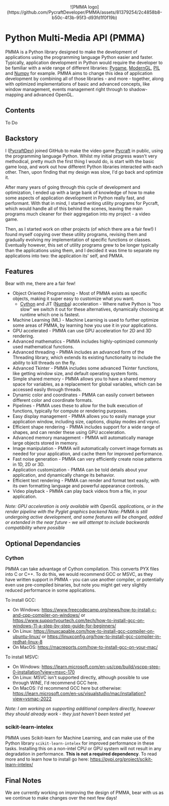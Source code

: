 <div align="center">
  ![PMMA logo](https://github.com/PycraftDeveloper/PMMA/assets/81379254/2c4858b8-b50c-4f3b-95f3-d93fd1f0f19b)
</div>


# Python Multi-Media API (PMMA)
PMMA is a Python library designed to make the development of applications using the programming language Python easier and faster. Typically, application development in Python would require the developer to be familiar with a wide range of different libraries: [Pygame](https://github.com/pygame/pygame), [ModernGL](https://github.com/moderngl/moderngl), [PIL](https://github.com/python-pillow/Pillow) and [Numpy](https://github.com/numpy/numpy) for example. PMMA aims to change this idea of application development by combining all of those libraries - and more - together, along with optimized implementations of basic and advanced concepts, like window management, events management right through to shadow-mapping and advanced OpenGL.

## Contents

To Do

## Backstory
I ([PycraftDev](https://github.com/PycraftDeveloper)) joined GitHub to make the video game [Pycraft](https://github.com/PycraftDeveloper/Pycraft) in public, using the programming language Python. Whilst my initial progress wasn't very methodical, pretty much the first thing I would do, is start with the basic game loop, and work out how different Python libraries interacted with each other. Then, upon finding that my design was slow, I'd go back and optimize it.

After many years of going through this cycle of development and optimization, I ended up with a large bank of knowledge of how to make some aspects of application development in Python really fast, and performant. With that in mind, I started writing utility programs for Pycraft, which would handle all of this behind the scenes, leaving the main programs much cleaner for their aggregation into my project - a video game.

Then, as I started work on other projects (of which there are a fair few!) I found myself copying over these utility programs, revising them and gradually evolving my implementation of specific functions or classes. Eventually however, this set of utility programs grew to be longer typically than the applications using them, and I decided it was time to separate my applications into two: the application its' self, and PMMA.

## Features
Bear with me, there are a fair few!

* Object Oriented Programming - Most of PMMA exists as specific objects, making it super easy to customize what you want.
  * [Cython](https://github.com/cython/cython) and JIT ([Numba](https://github.com/numba/numba)) acceleration - Where native Python is "too slow" we switch it out for these alternatives, dynamically choosing at runtime which one is fastest.
* Machine Learning (ML) - Machine Learning is used to further optimize some areas of PMMA, by learning how you use it in your applications.
* GPU accelerated - PMMA can use GPU acceleration for 2D and 3D rendering.
* Advanced mathematics - PMMA includes highly-optimized commonly used mathematical functions.
* Advanced threading - PMMA includes an advanced form of the Threading library, which extends its existing functionality to include the ability to kill threads on the fly.
* Advanced Tkinter - PMMA includes some advanced Tkinter functions, like getting window size, and default operating system fonts.
* Simple shared memory - PMMA allows you to have a shared memory space for variables, as a replacement for global variables, which can be accessed easily through threads.
* Dynamic color and coordinates - PMMA can easily convert between different color and coordinate formats.
* Pipelines - PMMA uses these to allow for the bulk execution of functions, typically for compute or rendering purposes.
* Easy display management - PMMA allows you to easily manage your application window, including size, captions, display modes and vsync.
* Efficient shape rendering - PMMA includes support for a wide range of shapes, and can render these using GPU acceleration.
* Advanced memory management - PMMA will automatically manage large objects stored in memory.
* Image manipulation - PMMA will automatically convert image formats as needed for your application, and cache them for improved performance.
* Fast noise generation - PMMA can very efficiently create noise patterns in 1D, 2D or 3D.
* Application customization - PMMA can be told details about your application, and dynamically change its behavior.
* Efficient text rendering - PMMA can render and format text easily, with its own formatting language and powerful appearance controls.
* Video playback - PMMA can play back videos from a file, in your application.

_Note: GPU acceleration is only available with OpenGL applications, or in the render pipeline with the Pyglet graphics backend_
_Note: PMMA is still undergoing active development, and some features will be changed, added or extended in the near future - we will attempt to include backwards compatibility where possible_

## Optional Dependancies

### Cython

PMMA can take advantage of Cython compilation. This converts PYX files into C or C++. To do this, we would recommend GCC or MSVC, as they have written support in PMMA - you can use another compiler, or potentially even use pre-compiled binaries, but note you might get very slightly reduced performance in some applications.

To install GCC:
* On Windows: https://www.freecodecamp.org/news/how-to-install-c-and-cpp-compiler-on-windows/ or https://www.supportyourtech.com/tech/how-to-install-gcc-on-windows-11-a-step-by-step-guide-for-beginners/
* On Linux: https://linuxcapable.com/how-to-install-gcc-compiler-on-ubuntu-linux/ or https://linuxconfig.org/how-to-install-gcc-compiler-in-redhat-linux-8
* On MacOS: https://macreports.com/how-to-install-gcc-on-your-mac/

To install MSVC:
* On Windows: https://learn.microsoft.com/en-us/cpp/build/vscpp-step-0-installation?view=msvc-170
* On Linux: MSVC isn't supported directly, although possible to use through WINE, I'd recommend GCC here.
* On MacOS: I'd recommend GCC here but otherwise: https://learn.microsoft.com/en-us/visualstudio/mac/installation?view=vsmac-2022

_Note: I am working on supporting additional compilers directly, however they should already work - they just haven't been tested yet_

### scikit-learn-intelex

PMMA uses Scikit-learn for Machine Learning, and can make use of the Python library `scikit-learn-intelex` for improved performance in these tasks. Installing this on a non-intel CPU or GPU system will not result in any degradation in performance. **This is not a required dependency**. To read more and to learn how to install go here: https://pypi.org/project/scikit-learn-intelex/

## Final Notes

We are currently working on improving the design of PMMA, bear with us as we continue to make changes over the next few days!